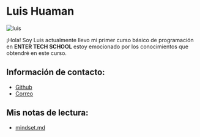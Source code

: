 # Luis Huaman
![luis](https://avatars.githubusercontent.com/u/188005037?v=4)

¡Hola! Soy Luis actualmente llevo mi primer curso básico de programación en **ENTER TECH SCHOOL** estoy 
emocionado por los conocimientos que obtendré en este curso.  

## Información de contacto:
* [Github](https://github.com/LuisHuaman-D)
* [Correo](mail.luishuamandg@gmail.com)

## Mis notas de lectura:
* [mindset.md](./mindset.md)

